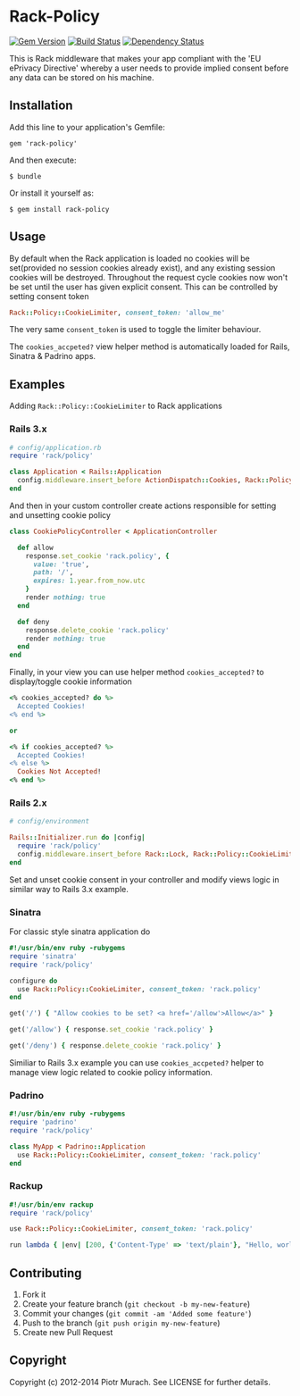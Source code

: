 # Rack-Policy
[![Gem Version](https://badge.fury.io/rb/rack-policy.png)][gem]
[![Build Status](https://secure.travis-ci.org/peter-murach/rack-policy.png?branch=master)][travis] [![Dependency Status](https://gemnasium.com/peter-murach/rack-policy.png?travis)][gemnasium]

[gem]: http://badge.fury.io/rb/rack-policy
[travis]: http://travis-ci.org/peter-murach/rack-policy
[gemnasium]: https://gemnasium.com/peter-murach/rack-policy

This is Rack middleware that makes your app compliant with the 'EU ePrivacy Directive' whereby a user needs to provide implied consent before any data can be stored on his machine.

## Installation

Add this line to your application's Gemfile:

    gem 'rack-policy'

And then execute:

    $ bundle

Or install it yourself as:

    $ gem install rack-policy

## Usage

By default when the Rack application is loaded no cookies will be set(provided no session cookies already exist), and any existing session cookies will be destroyed. Throughout the request cycle cookies now won't be set until the user has given explicit consent. This can be controlled by setting consent token

```ruby
Rack::Policy::CookieLimiter, consent_token: 'allow_me'
```

The very same `consent_token` is used to toggle the limiter behaviour.

The `cookies_accpeted?` view helper method is automatically loaded for Rails, Sinatra & Padrino apps.

## Examples

Adding `Rack::Policy::CookieLimiter` to Rack applications

### Rails 3.x

```ruby
# config/application.rb
require 'rack/policy'

class Application < Rails::Application
  config.middleware.insert_before ActionDispatch::Cookies, Rack::Policy::CookieLimiter, consent_token: 'rack.policy'
end
```

And then in your custom controller create actions responsible for setting and unsetting cookie policy

```ruby
class CookiePolicyController < ApplicationController

  def allow
    response.set_cookie 'rack.policy', {
      value: 'true',
      path: '/',
      expires: 1.year.from_now.utc
    }
    render nothing: true
  end

  def deny
    response.delete_cookie 'rack.policy'
    render nothing: true
  end
end
```

Finally, in your view you can use helper method `cookies_accepted?` to display/toggle cookie information

```ruby
<% cookies_accepted? do %>
  Accepted Cookies!
<% end %>

or

<% if cookies_accepted? %>
  Accepted Cookies!
<% else %>
  Cookies Not Accepted!
<% end %>
```

### Rails 2.x

```ruby
# config/environment

Rails::Initializer.run do |config|
  require 'rack/policy'
  config.middleware.insert_before Rack::Lock, Rack::Policy::CookieLimiter, consent_token: 'rack.policy'
end
```

Set and unset cookie consent in your controller and modify views logic in similar way to Rails 3.x example.

### Sinatra

For classic style sinatra application do

```ruby
#!/usr/bin/env ruby -rubygems
require 'sinatra'
require 'rack/policy'

configure do
  use Rack::Policy::CookieLimiter, consent_token: 'rack.policy'
end

get('/') { "Allow cookies to be set? <a href='/allow'>Allow</a>" }

get('/allow') { response.set_cookie 'rack.policy' }

get('/deny') { response.delete_cookie 'rack.policy' }
```

Similiar to Rails 3.x example you can use `cookies_accpeted?` helper to manage view logic related to cookie policy information.

### Padrino

```ruby
#!/usr/bin/env ruby -rubygems
require 'padrino'
require 'rack/policy'

class MyApp < Padrino::Application
  use Rack::Policy::CookieLimiter, consent_token: 'rack.policy'
end
```

### Rackup

```ruby
#!/usr/bin/env rackup
require 'rack/policy'

use Rack::Policy::CookieLimiter, consent_token: 'rack.policy'

run lambda { |env| [200, {'Content-Type' => 'text/plain'}, "Hello, world!\n"] }
```

## Contributing

1. Fork it
2. Create your feature branch (`git checkout -b my-new-feature`)
3. Commit your changes (`git commit -am 'Added some feature'`)
4. Push to the branch (`git push origin my-new-feature`)
5. Create new Pull Request

## Copyright

Copyright (c) 2012-2014 Piotr Murach. See LICENSE for further details.

